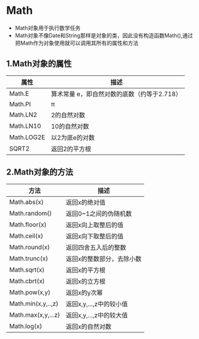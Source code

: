 # Math
- Math对象用于执行数学任务
- Math对象不像Date和String那样是对象的类，因此没有构造函数Math(),通过把Math作为对象使用就可以调用其所有的属性和方法

## 1.Math对象的属性
| 属性 | 描述 |
| --- | --- |
| Math.E | 算术常量 e，即自然对数的底数（约等于2.718）|
| Math.PI | π |
| Math.LN2 | 2的自然对数 |
| Math.LN10 | 10的自然对数 |
| Math.LOG2E | 以2为底e的对数 |
| SQRT2 | 返回2的平方根 |

## 2.Math对象的方法
| 方法 | 描述 |
| --- | --- |
| Math.abs(x) | 返回x的绝对值 |
| Math.random() | 返回0~1之间的伪随机数 |
| Math.floor(x) | 返回x向上取整后的值 |
| Math.ceil(x) | 返回x向下取整后的值 |
| Math.round(x) | 返回四舍五入后的整数 |
| Math.trunc(x) | 返回x的整数部分，去除小数 |
| Math.sqrt(x) | 返回x的平方根 |
| Math.cbrt(x) | 返回x的立方根 |
| Math.pow(x,y) | 返回x的y次幂 |
| Math.min(x,y,..,z) | 返回x,y,...,z中的较小值 |
| Math.max(x,y,...z) | 返回x,y,...,z中的较大值 |
| Math.log(x) | 返回x的自然对数 |
